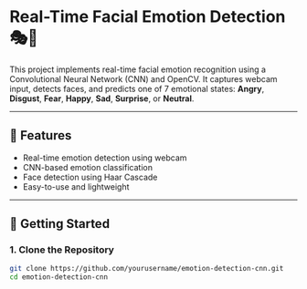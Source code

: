 # Real-Time Facial Emotion Detection 🎭📸

This project implements real-time facial emotion recognition using a Convolutional Neural Network (CNN) and OpenCV.
It captures webcam input, detects faces, and predicts one of 7 emotional states: **Angry**, **Disgust**, **Fear**, **Happy**, **Sad**, **Surprise**, or **Neutral**.

---

## 🧠 Features

- Real-time emotion detection using webcam
- CNN-based emotion classification
- Face detection using Haar Cascade
- Easy-to-use and lightweight

---


## 🚀 Getting Started

### 1. Clone the Repository

```bash
git clone https://github.com/yourusername/emotion-detection-cnn.git
cd emotion-detection-cnn
